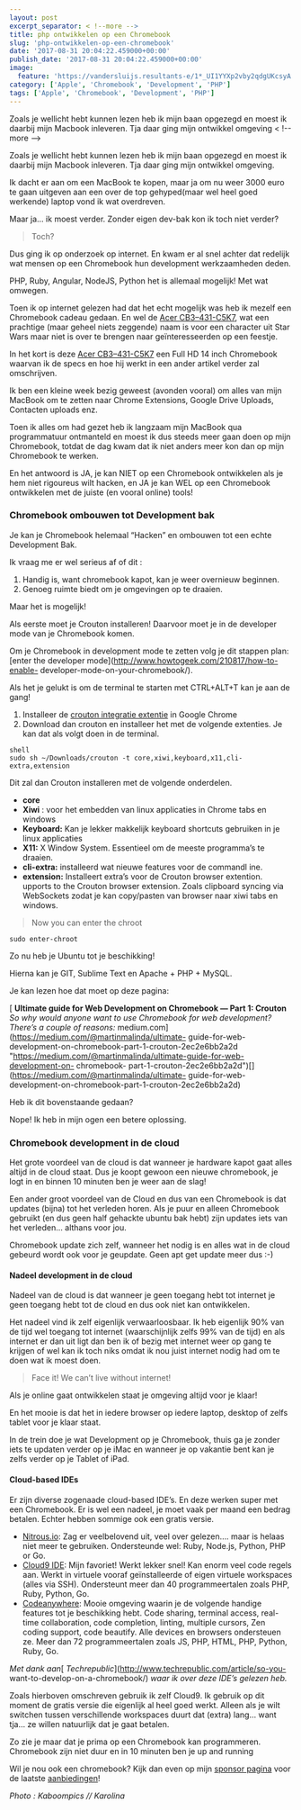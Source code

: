 ```yaml
---
layout: post
excerpt_separator: < !--more -->
title: php ontwikkelen op een Chromebook
slug: 'php-ontwikkelen-op-een-chromebook'
date: '2017-08-31 20:04:22.459000+00:00'
publish_date: '2017-08-31 20:04:22.459000+00:00'
image:
  feature: 'https://vandersluijs.resultants-e/1*_UI1YYXp2vby2qdgUKcsyA.jpeg'
category: ['Apple', 'Chromebook', 'Development', 'PHP']
tags: ['Apple', 'Chromebook', 'Development', 'PHP']
---
```

Zoals je wellicht hebt kunnen lezen heb ik mijn baan opgezegd en moest ik
daarbij mijn Macbook inleveren. Tja daar ging mijn ontwikkel omgeving
< !--more -->

Zoals je wellicht hebt kunnen lezen heb ik mijn baan opgezegd en moest ik
daarbij mijn Macbook inleveren. Tja daar ging mijn ontwikkel omgeving.

Ik dacht er aan om een MacBook te kopen, maar ja om nu weer 3000 euro te gaan
uitgeven aan een over de top gehyped(maar wel heel goed werkende) laptop vond
ik wat overdreven.

Maar ja… ik moest verder. Zonder eigen dev-bak kon ik toch niet verder?

> Toch?

Dus ging ik op onderzoek op internet. En kwam er al snel achter dat redelijk
wat mensen op een Chromebook hun development werkzaamheden deden.

PHP, Ruby, Angular, NodeJS, Python het is allemaal mogelijk! Met wat omwegen.

Toen ik op internet gelezen had dat het echt mogelijk was heb ik mezelf een
Chromebook cadeau gedaan. En wel de [Acer
CB3–431-C5K7](https://partner.bol.com/click/click?p=2&t=url&s=33431&f=TXL&url=https%3A%2F%2Fwww.bol.com%2Fnl%2Fp%2Facer-14-cb3-431-c5k7-chromebook-14-inch%2F9200000057985519%2F&name=Acer%2014%20CB3-431-C5K7%20-%20Chromebook%20-%2014%20Inch),
wat een prachtige (maar geheel niets zeggende) naam is voor een character uit
Star Wars maar niet is over te brengen naar geïnteresseerden op een feestje.

In het kort is deze [Acer
CB3–431-C5K7](https://partner.bol.com/click/click?p=2&t=url&s=33431&f=TXL&url=https%3A%2F%2Fwww.bol.com%2Fnl%2Fs%2Fchromebook%2F&name=chromebook%20Computer%20kopen%3F%20Alle%20Computers%20online)
een Full HD 14 inch Chromebook waarvan ik de specs en hoe hij werkt in een
ander artikel verder zal omschrijven.

Ik ben een kleine week bezig geweest (avonden vooral) om alles van mijn
MacBook om te zetten naar Chrome Extensions, Google Drive Uploads, Contacten
uploads enz.

Toen ik alles om had gezet heb ik langzaam mijn MacBook qua programmatuur
ontmanteld en moest ik dus steeds meer gaan doen op mijn Chromebook, totdat de
dag kwam dat ik niet anders meer kon dan op mijn Chromebook te werken.

En het antwoord is JA, je kan NIET op een Chromebook ontwikkelen als je hem
niet rigoureus wilt hacken, en JA je kan WEL op een Chromebook ontwikkelen met
de juiste (en vooral online) tools!

### Chromebook ombouwen tot Development bak

Je kan je Chromebook helemaal “Hacken” en ombouwen tot een echte Development
Bak.

Ik vraag me er wel serieus af of dit :

  1. Handig is, want chromebook kapot, kan je weer overnieuw beginnen.
  2. Genoeg ruimte biedt om je omgevingen op te draaien.

Maar het is mogelijk!

Als eerste moet je Crouton installeren! Daarvoor moet je in de developer mode
van je Chromebook komen.

Om je Chromebook in development mode te zetten volg je dit stappen plan:
[enter the developer mode](http://www.howtogeek.com/210817/how-to-enable-
developer-mode-on-your-chromebook/).

Als het je gelukt is om de terminal te starten met CTRL+ALT+T kan je aan de
gang!

  1. Installeer de [crouton integratie extentie](https://chrome.google.com/webstore/detail/crouton-integration/gcpneefbbnfalgjniomfjknbcgkbijom) in Google Chrome
  2. Download dan crouton en installeer het met de volgende extenties. Je kan dat als volgt doen in de terminal.

    
    
    shell  
    sudo sh ~/Downloads/crouton -t core,xiwi,keyboard,x11,cli-extra,extension

Dit zal dan Crouton installeren met de volgende onderdelen.

  *  **core**
  *  **Xiwi** : voor het embedden van linux applicaties in Chrome tabs en windows
  *  **Keyboard:** Kan je lekker makkelijk keyboard shortcuts gebruiken in je linux applicaties
  *  **X11:** X Window System. Essentieel om de meeste programma’s te draaien.
  *  **cli-extra:** installeerd wat nieuwe features voor de commandl ine.
  *  **extension:** Installeert extra’s voor de Crouton browser extention. upports to the Crouton browser extension. Zoals clipboard syncing via WebSockets zodat je kan copy/pasten van browser naar xiwi tabs en windows.

> Now you can enter the chroot

    
    
    sudo enter-chroot

Zo nu heb je Ubuntu tot je beschikking!

Hierna kan je GIT, Sublime Text en Apache + PHP + MySQL.

Je kan lezen hoe dat moet op deze pagina:

[ **Ultimate guide for Web Development on Chromebook — Part 1: Crouton**  
 _So why would anyone want to use Chromebook for web development? There’s a
couple of reasons:_ medium.com](https://medium.com/@martinmalinda/ultimate-
guide-for-web-development-on-chromebook-part-1-crouton-2ec2e6bb2a2d
"https://medium.com/@martinmalinda/ultimate-guide-for-web-development-on-
chromebook-
part-1-crouton-2ec2e6bb2a2d")[](https://medium.com/@martinmalinda/ultimate-
guide-for-web-development-on-chromebook-part-1-crouton-2ec2e6bb2a2d)

Heb ik dit bovenstaande gedaan?

Nope! Ik heb in mijn ogen een betere oplossing.

### Chromebook development in de cloud

Het grote voordeel van de cloud is dat wanneer je hardware kapot gaat alles
altijd in de cloud staat. Dus je koopt gewoon een nieuwe chromebook, je logt
in en binnen 10 minuten ben je weer aan de slag!

Een ander groot voordeel van de Cloud en dus van een Chromebook is dat updates
(bijna) tot het verleden horen. Als je puur en alleen Chromebook gebruikt (en
dus geen half gehackte ubuntu bak hebt) zijn updates iets van het verleden…
althans voor jou.

Chromebook update zich zelf, wanneer het nodig is en alles wat in de cloud
gebeurd wordt ook voor je geupdate. Geen apt get update meer dus :-)

#### Nadeel development in de cloud

Nadeel van de cloud is dat wanneer je geen toegang hebt tot internet je geen
toegang hebt tot de cloud en dus ook niet kan ontwikkelen.

Het nadeel vind ik zelf eigenlijk verwaarloosbaar. Ik heb eigenlijk 90% van de
tijd wel toegang tot internet (waarschijnlijk zelfs 99% van de tijd) en als
internet er dan uit ligt dan ben ik of bezig met internet weer op gang te
krijgen of wel kan ik toch niks omdat ik nou juist internet nodig had om te
doen wat ik moest doen.

> Face it! We can’t live without internet!

Als je online gaat ontwikkelen staat je omgeving altijd voor je klaar!

En het mooie is dat het in iedere browser op iedere laptop, desktop of zelfs
tablet voor je klaar staat.

In de trein doe je wat Development op je Chromebook, thuis ga je zonder iets
te updaten verder op je iMac en wanneer je op vakantie bent kan je zelfs
verder op je Tablet of iPad.

#### Cloud-based IDEs

Er zijn diverse zogenaade cloud-based IDE’s. En deze werken super met een
Chromebook. Er is wel een nadeel, je moet vaak per maand een bedrag betalen.
Echter hebben sommige ook een gratis versie.

  * [Nitrous.io](https://www.nitrous.io/): Zag er veelbelovend uit, veel over gelezen…. maar is helaas niet meer te gebruiken. Ondersteunde wel: Ruby, Node.js, Python, PHP or Go.
  * [Cloud9 IDE](https://c9.io/): Mijn favoriet! Werkt lekker snel! Kan enorm veel code regels aan. Werkt in virtuele vooraf geïnstalleerde of eigen virtuele workspaces (alles via SSH). Ondersteunt meer dan 40 programmeertalen zoals PHP, Ruby, Python, Go.
  * [Codeanywhere](https://codeanywhere.com/): Mooie omgeving waarin je de volgende handige features tot je beschikking hebt. Code sharing, terminal access, real-time collaboration, code completion, linting, multiple cursors, Zen coding support, code beautify. Alle devices en browsers ondersteuen ze. Meer dan 72 programmeertalen zoals JS, PHP, HTML, PHP, Python, Ruby, Go.

 _Met dank aan_[ _Techrepublic_](http://www.techrepublic.com/article/so-you-
want-to-develop-on-a-chromebook/) _waar ik over deze IDE’s gelezen heb._

Zoals hierboven omschreven gebruik ik zelf Cloud9. Ik gebruik op dit moment de
gratis versie die eigenlijk al heel goed werkt. Alleen als je wilt switchen
tussen verschillende workspaces duurt dat (extra) lang… want tja… ze willen
natuurlijk dat je gaat betalen.

Zo zie je maar dat je prima op een Chromebook kan programmeren. Chromebook
zijn niet duur en in 10 minuten ben je up and running

Wil je nou ook een chromebook? Kijk dan even op mijn [sponsor
pagina](https://partner.bol.com/click/click?p=2&t=url&s=33431&f=TXL&url=https%3A%2F%2Fwww.bol.com%2Fnl%2Fs%2Fchromebook%2F&name=chromebook%20Computer%20kopen%3F%20Alle%20Computers%20online)
voor de laatste
[aanbiedingen](https://partner.bol.com/click/click?p=2&t=url&s=33431&f=TXL&url=https%3A%2F%2Fwww.bol.com%2Fnl%2Fs%2Fchromebook%2F&name=chromebook%20Computer%20kopen%3F%20Alle%20Computers%20online)!

 _Photo : Kaboompics // Karolina_

